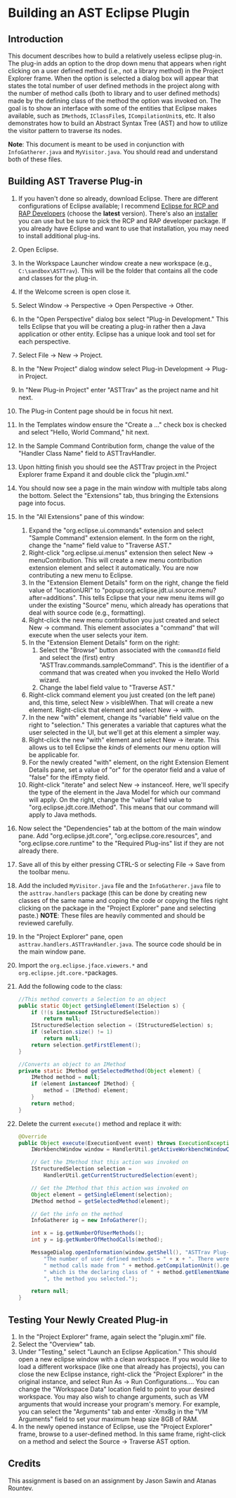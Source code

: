 # Building an AST Eclipse Plugin

## Introduction

This document describes how to build a relatively useless eclipse plug-in. The plug-in adds an option to the drop down menu that appears when right clicking on a user defined method (i.e., not a library method) in the Project Explorer frame. When the option is selected a dialog box will appear that states the total number of user defined methods in the project along with the number of method calls (both to library and to user defined methods) made by the defining class of the method the option was invoked on. The goal is to show an interface with some of the entities that Eclipse makes available, such as `IMethod`s, `IClassFile`s, `ICompilationUnit`s, etc. It also demonstrates how to build an Abstract Syntax Tree (AST) and how to utilize the visitor pattern to traverse its nodes.

**Note**: This document is meant to be used in conjunction with `InfoGatherer.java` and `MyVisitor.java`. You should read and understand both of these files.

## Building AST Traverse Plug-in

1. If you haven't done so already, download Eclipse. There are different configurations of Eclipse available; I recommend [Eclipse for RCP and RAP Developers][eclipse] (choose the **latest** version). There's also an [installer][installer] you can use but be sure to pick the RCP and RAP developer package. If you already have Eclipse and want to use that installation, you may need to install additional plug-ins.
1. Open Eclipse.
1. In the Workspace Launcher window create a new workspace (e.g., `C:\sandbox\ASTTrav`). This will be the folder that contains all the code and classes for the plug-in.
1. If the Welcome screen is open close it.
1. Select Window -> Perspective -> Open Perspective -> Other.
1. In the "Open Perspective" dialog box select "Plug-in Development." This tells Eclipse that you will be creating a plug-in rather then a Java application or other entity. Eclipse has a unique look and tool set for each perspective.
1. Select File -> New -> Project.
1. In the "New Project" dialog window select Plug-in Development -> Plug-in Project.
1. In "New Plug-in Project" enter "ASTTrav" as the project name and hit next.
1. The Plug-in Content page should be in focus hit next.
1. In the Templates window ensure the "Create a ..." check box is checked and select "Hello, World Command," hit next.
1. In the Sample Command Contribution form, change the value of the "Handler Class Name" field to ASTTravHandler.
1. Upon hitting finish you should see the ASTTrav project in the Project Explorer frame Expand it and double click the "plugin.xml."
1. You should now see a page in the main window with multiple tabs along the bottom. Select the "Extensions" tab, thus bringing the Extensions page into focus.
1. In the "All Extensions" pane of this window:
    1. Expand the "org.eclipse.ui.commands" extension and select "Sample Command" extension element. In the form on the right, change the "name" field value to "Traverse AST." 
    1. Right-click "org.eclipse.ui.menus" extension then select New -> menuContribution. This will create a new menu contribution extension element and select it automatically. You are now contributing a new menu to Eclipse.
    1. In the "Extension Element Details" form on the right, change the field value of "locationURI" to "popup:org.eclipse.jdt.ui.source.menu?after=additions". This tells Eclipse that your new menu items will go under the existing "Source" menu, which already has operations that deal with source code (e.g., formatting). 
    1. Right-click the new menu contribution you just created and select New -> command. This element associates a "command" that will execute when the user selects your item.
    1. In the "Extension Element Details" form on the right: 
        1. Select the "Browse" button associated with the `commandId` field and select the (first) entry "ASTTrav.commands.sampleCommand". This is the identifier of a command that was created when you invoked the Hello World wizard.
        1. Change the label field value to "Traverse AST."
    1. Right-click command element you just created (on the left pane) and, this time, select New > visibleWhen. That will create a new element. Right-click that element and select New -> with.
    1. In the new "with" element, change its "variable" field value on the right to "selection." This generates a variable that captures what the user selected in the UI, but we'll get at this element a simpler way.
    1. Right-click the new "with" element and select New -> iterate. This allows us to tell Eclipse the *kinds* of elements our menu option will be applicable for.
    1. For the newly created "with" element, on the right Extension Element Details pane, set a value of "or" for the operator field and a value of "false" for the ifEmpty field.
    1. Right-click "iterate" and select New -> instanceof. Here, we'll specify the type of the element in the Java Model for which our command will apply. On the right, change the "value" field value to "org.eclipse.jdt.core.IMethod". This means that our command will apply to Java methods. 
1. Now select the "Dependencies" tab at the bottom of the main window pane. Add "org.eclipse.jdt.core", "org.eclipse.core.resources", and "org.eclipse.core.runtime" to the "Required Plug-ins" list if they are not already there.
1. Save all of this by either pressing CTRL-S or selecting File -> Save from the toolbar menu.
1. Add the included `MyVisitor.java` file and the `InfoGatherer.java` file to the `asttrav.handlers` package (this can be done by creating new classes of the same name and coping the code or copying the files right clicking on the package in the "Project Explorer" pane and selecting paste.) **NOTE**: These files are heavily commented and should be reviewed carefully.
1. In the "Project Explorer" pane, open `asttrav.handlers.ASTTravHandler.java`. The source code should be in the main window pane.
1. Import the `org.eclipse.jface.viewers.*` and `org.eclipse.jdt.core.*`packages.
1. Add the following code to the class:
    ```java
    //This method converts a Selection to an object
    public static Object getSingleElement(ISelection s) {
        if (!(s instanceof IStructuredSelection))
            return null;
        IStructuredSelection selection = (IStructuredSelection) s;
        if (selection.size() != 1)
            return null;
        return selection.getFirstElement();
    }

    //Converts an object to an IMethod
    private static IMethod getSelectedMethod(Object element) {
        IMethod method = null;
        if (element instanceof IMethod) {
            method = (IMethod) element;
        }
        return method;
    }
    ```

1. Delete the current `execute()` method and replace it with:
    ```java
    @Override
    public Object execute(ExecutionEvent event) throws ExecutionException {
        IWorkbenchWindow window = HandlerUtil.getActiveWorkbenchWindowChecked(event);

        // Get the IMethod that this action was invoked on
        IStructuredSelection selection =
            HandlerUtil.getCurrentStructuredSelection(event);

        // Get the IMethod that this action was invoked on
        Object element = getSingleElement(selection);
        IMethod method = getSelectedMethod(element);

        // Get the info on the method
        InfoGatherer ig = new InfoGatherer();

        int x = ig.getNumberOfUserMethods();
        int y = ig.getNumberOfMethodCalls(method);

        MessageDialog.openInformation(window.getShell(), "ASTTrav Plug-in",
            "The number of user defined methods = " + x + ". There were " + y +
            " method calls made from " + method.getCompilationUnit().getElementName() +
            " which is the declaring class of " + method.getElementName() +
            ", the method you selected.");

        return null;
    }
    ```

## Testing Your Newly Created Plug-in

1. In the "Project Explorer" frame, again select the "plugin.xml" file.
1. Select the "Overview" tab.
1. Under "Testing," select "Launch an Eclipse Application." This should open a new eclipse window with a clean workspace. If you would like to load a different workspace (like one that already has projects), you can close the new Eclipse instance, right-click the "Project Explorer" in the original instance, and select Run As -> Run Configurations.... You can change the "Workspace Data" location field to point to your desired workspace. You may also wish to change arguments, such as VM arguments that would increase your program's memory. For example, you can select the "Arguments" tab and enter -Xmx8g in the "VM Arguments" field to set your maximum heap size 8GB of RAM.
1. In the newly opened instance of Eclipse, use the "Project Explorer" frame, browse to a user-defined method. In this same frame, right-click on a method and select the Source -> Traverse AST option.

## Credits

This assignment is based on an assignment by Jason Sawin and Atanas Rountev.

[eclipse]: https://www.eclipse.org/downloads/packages/release/2022-09/r/eclipse-ide-rcp-and-rap-developers
[installer]: https://www.eclipse.org/downloads/
